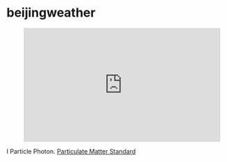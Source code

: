 # beijingweather

<figure class="video_container">
<iframe width="450" height="260" style="border: 1px solid #cccccc;" src="https://thingspeak.com/apps/matlab_visualizations/259043">
</iframe>
</figure>

I <i alt="love" class="fas fa-heart" aria-hidden="true" style="color:#c7254e"></i> Particle Photon.
<a href="https://www.youtube.com/watch?v=O15RNjAWjxw">Particulate Matter Standard</a>
